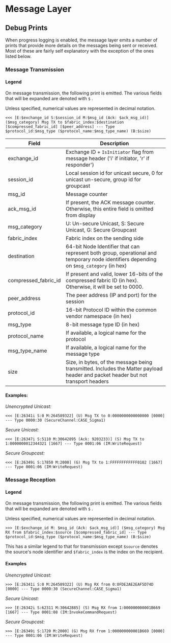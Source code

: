 # Message Layer

## Debug Prints

When progress logging is enabled, the message layer emits a number of prints
that provide more details on the messages being sent or received. Most of these
are fairly self explanatory with the exception of the ones listed below.

### Message Transmission

#### Legend

On message transmission, the following print is emitted. The various fields that
will be expanded are denoted with `$` .

Unless specified, numerical values are represented in decimal notation.

```
<<< [E:$exchange_id S:$session_id M:$msg_id (Ack: $ack_msg_id)] ($msg_category) Msg TX to $fabric_index:$destination [$compressed_fabric_id] [$peer_address] --- Type $protocol_id:$msg_type ($protocol_name:$msg_type_name) (B:$size)
```

| Field                | Description                                                                                                                            |
| -------------------- | -------------------------------------------------------------------------------------------------------------------------------------- |
| exchange_id          | Exchange ID + `IsInitiator` flag from message header ('i' if initiator, 'r' if responder')                                             |
| session_id           | Local session id for unicast secure, 0 for unicast un-secure, group id for groupcast                                                   |
| msg_id               | Message counter                                                                                                                        |
| ack_msg_id           | If present, the ACK message counter. Otherwise, this entire field is omitted from display                                              |
| msg_category         | U: Un-secure Unicast, S: Secure Unicast, G: Secure Groupcast                                                                           |
| fabric_index         | Fabric index on the sending side                                                                                                       |
| destination          | 64-bit Node Identifier that can represent both group, operational and temporary node identifiers depending on `$msg_category` (in hex) |
| compressed_fabric_id | If present and valid, lower 16-bits of the compressed fabric ID (in hex). Otherwise, it will be set to 0000.                           |
| peer_address         | The peer address (IP and port) for the session                                                                                         |
| protocol_id          | 16-bit Protocol ID within the common vendor namespace (in hex)                                                                         |
| msg_type             | 8-bit message type ID (in hex)                                                                                                         |
| protocol_name        | If available, a logical name for the protocol                                                                                          |
| msg_type_name        | If available, a logical name for the message type                                                                                      |
| size                 | Size, in bytes, of the message being transmitted. Includes the Matter payload header and packet header but not transport headers       |

#### Examples:

_Unencrypted Unicast:_

```
<<< [E:26341i S:0 M:264589322] (U) Msg TX to 0:0000000000000000 [0000] --- Type 0000:30 (SecureChannel:CASE_Sigma1)
```

_Secure Unicast:_

```
<<< [E:26347i S:5110 M:30642895 (Ack: 9203233)] (S) Msg TX to 1:0000000012344321 [1667] --- Type 0001:06 (IM:WriteRequest)
```

_Secure Groupcast:_

```
<<< [E:26349i S:17850 M:2000] (G) Msg TX to 1:FFFFFFFFFFFF0102 [1667] --- Type 0001:06 (IM:WriteRequest)
```

### Message Reception

#### Legend

On message transmission, the following print is emitted. The various fields that
will be expanded are denoted with `$` .

Unless specified, numerical values are represented in decimal notation.

```
>>> [E:$exchange_id M: $msg_id (Ack: $ack_msg_id)] ($msg_category) Msg RX from $fabric_index:$source [$compressed_fabric_id] --- Type $protocol_id:$msg_type ($protocol_name:$msg_type_name) (B:$size)
```

This has a similar legend to that for transmission except `$source` denotes the
source's node identifier and `$fabric_index` is the index on the recipient.

#### Examples

_Unencrypted Unicast:_

```
>>> [E:26341i S:0 M:264589322] (U) Msg RX from 0:0FDE2AE2EAF5D74D [0000] --- Type 0000:30 (SecureChannel:CASE_Sigma1)
```

_Secure Unicast:_

```
>>> [E:26342i S:62311 M:30642885] (S) Msg RX from 1:000000000001B669 [1667] --- Type 0001:08 (IM:InvokeCommandRequest)
```

_Secure Groupcast:_

```
>>> [E:26349i S:1720 M:2000] (G) Msg RX from 1:000000000001B669 [0000] --- Type 0001:06 (IM:WriteRequest)
```
